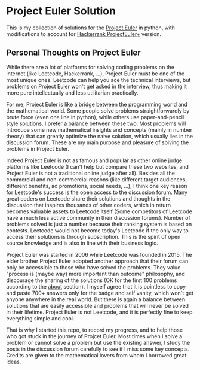 # Project Euler Solution
This is my collection of solutions for the [Project Euler](https://projecteuler.net/archives) in python, with modifications to account for [Hackerrank ProjectEuler+](https://www.hackerrank.com/contests/projecteuler/challenges) version.

## Personal Thoughts on Project Euler
While there are a lot of platforms for solving coding problems on the internet (like Leetcode, Hackerrank, ...), Project Euler must be one of the most unique ones. Leetcode can help you ace the technical interviews, but problems on Project Euler won't get asked in the interview, thus making it more pure intellectually and less utilitarian practically. 

For me, Project Euler is like a bridge between the programming world and the mathematical world. Some people solve problems straightforwardly by brute force (even one line in python), while others use paper-and-pencil style solutions. I prefer a balance between these two. Most problems will introduce some new mathematical insights and concepts (mainly in number theory) that can greatly optimize the naive solution, which usually lies in the discussion forum. These are my main purpose and pleasure of solving the problems in Project Euler.

Indeed Project Euler is not as famous and popular as other online judge platforms like Leetcode (I can't help but compare these two websites, and Project Euler is not a traditional online judge after all). Besides all the commercial and non-commercial reasons (like different target audiences, different benefits, ad promotions, social needs, ...), I think one key reason for Leetcode's success is the open access to the discussion forum. Many great coders on Leetcode share their solutions and thoughts in the discussion that inspires thousands of other coders, which in return becomes valuable assets to Leetcode itself (Some competitors of Leetcode have a much less active community in their discussion forums). Number of problems solved is just a number because their ranking system is based on contests. Leetcode would not become today's Leetcode if the only way to access their solutions is through subscription. This is the spirit of open source knowledge and is also in line with their business logic.

Project Euler was started in 2006 while Leetcode was founded in 2015. The elder brother Project Euler adopted another approach that their forum can only be accessible to those who have solved the problems. They value "process is (maybe way) more important than outcome" philosophy, and discourage the sharing of the solutions (OK for the first 100 problems according to the [about](https://projecteuler.net/about) section). I myself agree that it is pointless to copy and paste 700+ answers only for the badge and self vanity, which won't get anyone anywhere in the real world. But there is again a balance between solutions that are easily accessible and problems that will never be solved in their lifetime. Project Euler is not Leetcode, and it is perfectly fine to keep everything simple and cool.

That is why I started this repo, to record my progress, and to help those who got stuck in the journey of Projcet Euler. Most times when I solve a problem or cannot solve a problem but use the existing answer, I study the posts in the discussion forum carefully to see if I miss some key concepts. Credits are given to the mathematical lovers from whom I borrowed great ideas. 
